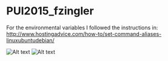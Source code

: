 # PUI2015_fzingler

For the environmental variables I followed the instructions in: http://www.hostingadvice.com/how-to/set-command-aliases-linuxubuntudebian/ 

![Alt text](CaptureA.PNG)
![Alt text](CaptureB.PNG)

